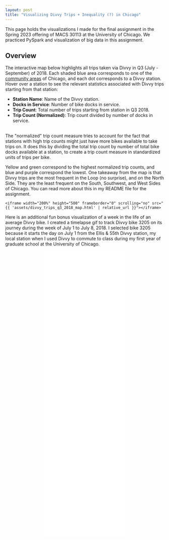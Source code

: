 ```yaml
---
layout: post
title: "Visualizing Divvy Trips + Inequality (?) in Chicago"
---
```

This page holds the visualizations I made for the final assignment in
the Spring 2023 offering of MACS 30113 at the University of Chicago.
We practiced PySpark and visualization of big data in this assignment.

<h2>Overview</h2>
<p> The interactive map below highlights all trips taken via Divvy in Q3 (July - September)
of 2018. Each shaded blue area corresponds to one of the
<a href="https://www.chicago.gov/content/dam/city/depts/dgs/InformationTechnology/GIS/MapBook_Community_Areas.pdf">community areas</a>
of Chicago, and each dot corresponds to a Divvy station. Hover over a station to see the relevant statistics associated with
Divvy trips starting from that station: <br>
<ul>
 <li><b>Station Name</b>: Name of the Divvy station.</li>
 <li><b>Docks in Service</b>: Number of bike docks in service.</li>
 <li><b>Trip Count</b>: Total number of trips starting from station in Q3 2018.</li>
 <li><b>Trip Count (Normalized)</b>: Trip count divided by number of docks in service.</li>
</ul>
<br>
The "normalized" trip count measure tries to account for the fact that stations with high trip counts
might just have more bikes available to take trips on. It does this by dividing the total trip count by
number of total bike docks available at a station, to create a trip count measure in standardized units
of trips per bike.
</p>

<p>
Yellow and green correspond to the highest normalized trip counts, and blue and purple correspond
the lowest. One takeaway from the map is that Divvy trips are the most frequent in the Loop (no surprise),
and on the North Side. They are the least frequent on the South, Southwest, and West Sides of Chicago.
You can read more about this in my README file for the assignment.
</p>


<div class="container">

    <iframe width="200%" height="500" frameborder="0" scrolling="no" src="{{ 'assets/divvy_trips_q3_2018_map.html' | relative_url }}"></iframe>

</div> <!-- /.container -->

<p>
Here is an additional fun bonus visualization of a week in the life of an average Divvy bike. I created a timelapse gif to track Divvy bike 3205
on its journey during the week of July 1 to July 8, 2018. I selected bike 3205 because it starts the day on July 1 from
the Ellis & 55th Divvy station, my local station when I used Divvy to commute to class during my first year of graduate school
at the University of Chicago.
</p>

<div class="container" align="center">
    <iframe width="50%" height="900" frameborder="0" scrolling="no" src="{{ 'bike_3205.gif' | relative_url }}"></iframe>
</div> <!-- /.container -->
